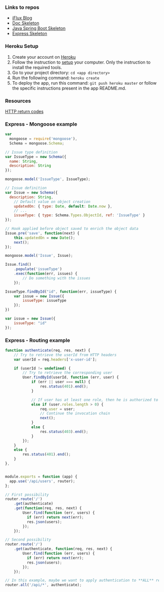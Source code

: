 ### Links to repos

- [iFlux Blog](http://www.iflux.io/blog.html)
- [Doc Skeleton](https://github.com/SoftEng-HEIGVD/Teaching-HEIGVD-CM_WEBS-2015-Labo-Doc)
- [Java Spring Boot Skeleton](https://github.com/SoftEng-HEIGVD/Teaching-HEIGVD-CM_WEBS-2015-Labo-SpringBoot)
- [Express Skeleton](https://github.com/SoftEng-HEIGVD/Teaching-HEIGVD-CM_WEBS-2015-Labo-Express)

### Heroku Setup

1. Create your account on [Heroku](https://signup.heroku.com/www-header)
2. Follow the instruction to [setup](https://devcenter.heroku.com/articles/getting-started-with-nodejs#set-up) your computer. Only the instruction to install the required tools.
3. Go to your project directory: `cd <app directory>`
4. Run the following command: `heroku create`
5. To deploy the app, run this command: `git push heroku master` or follow the specific instructions present in the app README.md.

### Resources

[HTTP return codes](http://www.askapache.com/htaccess/apache-status-code-headers-errordocument.html)

### Express - Mongoose example

```javascript
var
  mongoose = require('mongoose'),
  Schema = mongoose.Schema;

// Issue type definition
var IssueType = new Schema({
  name: String,
  description: String
});

mongoose.model('IssueType', IssueType);

// Issue definition
var Issue = new Schema({
  description: String,
	// Default value on object creation
	updatedOn: { type: Date, default: Date.now },
	// ...
	issueType: { type: Schema.Types.ObjectId, ref: 'IssueType' }
});

// Hook applied before object saved to enrich the object data
Issue.pre('save', function(next) {
	this.updatedOn = new Date();
	next();
});

mongoose.model('Issue', Issue);

Issue.find()
	.populate('issueType')
	.exec(function(err, issues) {
		// Do something with the issues
	});

IssueType.findById("id", function(err, issueType) {
	var issue = new Issue({
		issueType: issueType
	});
})

var issue = new Issue({
	issueType: "id"
});
```

### Express - Routing example

```javascript
function authenticate(req, res, next) {
	// Try to retrieve the userId from HTTP headers
	var userId = req.headers['x-user-id'];

	if (userId != undefined) {
		// Try to retrieve the corresponding user
		User.findById(userId, function (err, user) {
			if (err || user === null) {
				res.status(401).end();
			}

			// If user has at least one role, then he is authorized to access the API
			else if (user.roles.length > 0) {
				req.user = user;
				// Continue the invocation chain
				next();
			}
			else {
				res.status(403).end();
			}
		});
	}
	else {
		res.status(401).end();
	}
},


module.exports = function (app) {
  app.use('/api/users', router);
};

// First possibility
router.route('/')
	.get(authenticate)
	.get(function(req, res, next) {
		User.find(function (err, users) {
		  if (err) return next(err);
		  res.json(users);
		});
	});

// Second possibility
router.route('/')
	.get(authenticate, function(req, res, next) {
		User.find(function (err, users) {
		  if (err) return next(err);
		  res.json(users);
		});
	});

// In this example, maybe we want to apply authentication to **ALL** resources (Maybe not a good idea for creating a new user!)
router.all('/api/*', authenticate);
```
